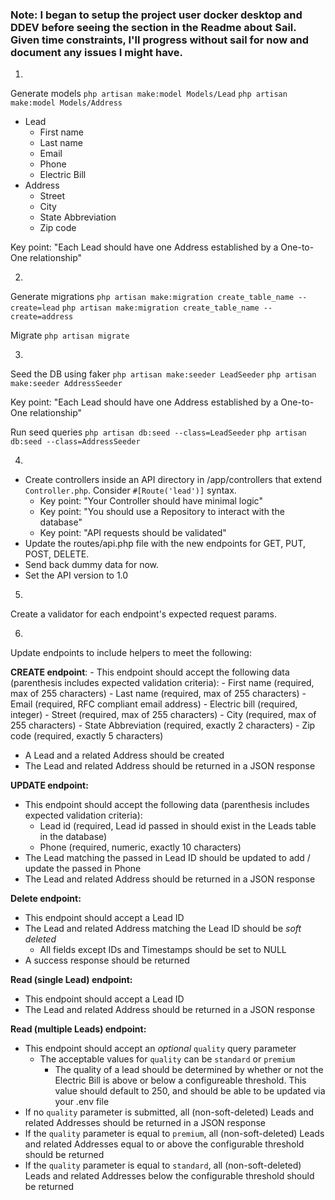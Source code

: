 ### Note: I began to setup the project user docker desktop and DDEV before seeing the section in the Readme about Sail. Given time constraints, I'll progress without sail for now and document any issues I might have.


1. 

Generate models 
`php artisan make:model Models/Lead`
`php artisan make:model Models/Address`

- Lead
    - First name
    - Last name
    - Email
    - Phone
    - Electric Bill
- Address
    - Street
    - City
    - State Abbreviation
    - Zip code

Key point: "Each Lead should have one Address established by a One-to-One relationship"


2. 

Generate migrations 
`php artisan make:migration create_table_name --create=lead`
`php artisan make:migration create_table_name --create=address`

Migrate `php artisan migrate`


3.

Seed the DB using faker
`php artisan make:seeder LeadSeeder`
`php artisan make:seeder AddressSeeder`

Key point: "Each Lead should have one Address established by a One-to-One relationship"

Run seed queries
`php artisan db:seed --class=LeadSeeder`
`php artisan db:seed --class=AddressSeeder`


4. 

- Create controllers inside an API directory in /app/controllers that extend `Controller.php`. Consider `#[Route('lead')]` syntax.  
     - Key point: "Your Controller should have minimal logic"
     - Key point: "You should use a Repository to interact with the database"
     - Key point: "API requests should be validated"
- Update the routes/api.php file with the new endpoints for GET, PUT, POST, DELETE. 
- Send back dummy data for now.
- Set the API version to 1.0

5. 

Create a validator for each endpoint's expected request params.


6. 

Update endpoints to include helpers to meet the following: 

**CREATE endpoint**:
    - This endpoint should accept the following data (parenthesis includes expected validation criteria):
    - First name            (required, max of 255 characters)
    - Last name             (required, max of 255 characters)
    - Email                 (required, RFC compliant email address)
    - Electric bill         (required, integer)
    - Street                (required, max of 255 characters)
    - City                  (required, max of 255 characters)
    - State Abbreviation    (required, exactly 2 characters)
    - Zip code              (required, exactly 5 characters)
- A Lead and a related Address should be created
- The Lead and related Address should be returned in a JSON response

**UPDATE endpoint:**
- This endpoint should accept the following data (parenthesis includes expected validation criteria):
    - Lead id (required, Lead id passed in should exist in the Leads table in the database)
    - Phone (required, numeric, exactly 10 characters)
- The Lead matching the passed in Lead ID should be updated to add / update the passed in Phone
- The Lead and related Address should be returned in a JSON response

**Delete endpoint:**
- This endpoint should accept a Lead ID
- The Lead and related Address matching the Lead ID should be *soft deleted*
    - All fields except IDs and Timestamps should be set to NULL
- A success response should be returned

**Read (single Lead) endpoint:**
- This endpoint should accept a Lead ID
- The Lead and related Address should be returned in a JSON response

**Read (multiple Leads) endpoint:**
- This endpoint should accept an *optional* `quality` query parameter
    - The acceptable values for `quality` can be `standard` or `premium`
        - The quality of a lead should be determined by whether or not the Electric Bill is above or below a configureable threshold. This value should default to 250, and should be able to be updated via your .env file
- If no `quality` parameter is submitted, all (non-soft-deleted) Leads and related Addresses should be returned in a JSON response
- If the `quality` parameter is equal to `premium`, all (non-soft-deleted) Leads and related Addresses equal to or above the configurable threshold should be returned
- If the `quality` parameter is equal to `standard`, all (non-soft-deleted) Leads and related Addresses below the configurable threshold should be returned